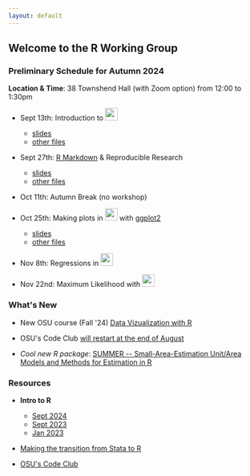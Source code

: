 ```yaml
---
layout: default
---
```


## Welcome to the R Working Group


### **Preliminary Schedule for Autumn 2024**

**Location & Time**: 38 Townshend Hall (with Zoom option) from 12:00 to 1:30pm

* Sept 13th: Introduction to <img src="https://www.r-project.org/logo/Rlogo.png" width="25">
    + [slides](intro_r/2024_09_13/intro_r_np.html)
    + [other files](https://github.com/buckipr/R_Working_Group/tree/main/intro_r/2024_09_13)

* Sept 27th: [R Markdown](https://rmarkdown.rstudio.com) & Reproducible Research 
    + [slides](r_markdown/2024_09/intro_r_markdown_np.html)
    + [other files](https://github.com/buckipr/R_Working_Group/tree/main/r_markdown/2024_09_27)

* Oct 11th: Autumn Break (no workshop)

* Oct 25th: Making plots in <img src="https://www.r-project.org/logo/Rlogo.png" width="25"> with [ggplot2](https://ggplot2.tidyverse.org/)
    + [slides](ggplot2/2024_10/ggplot2_np.html)
    + [other files](https://github.com/buckipr/R_Working_Group/tree/main/ggplot2/2024_10)

* Nov 8th: Regressions in <img src="https://www.r-project.org/logo/Rlogo.png" width="25">

* Nov 22nd: Maximum Likelihood with <img src="https://www.r-project.org/logo/Rlogo.png" width="25">


### **What's New**

* New OSU course (Fall '24) [Data Vizualization with R](https://www.rdataviz.com/syllabus/syllabus.html)

* OSU's Code Club [will restart at the end of August](https://biodash.github.io/codeclub-schedule/)

* *Cool new R package*: [SUMMER -- Small-Area-Estimation Unit/Area Models and Methods for Estimation in R](https://cran.r-project.org/web/packages/SUMMER/index.html)


### **Resources**

* **Intro to R**

  + [Sept 2024](intro_r/2024_09_13/intro_r_np.html)
  + [Sept 2023](intro_r/2023_09/intro_r.html)
  + [Jan 2023](intro_r/2023_01/intro_r.html)

* [Making the transition from Stata to R](transition2R/transition2R.html)

* [OSU's Code Club](https://biodash.github.io/codeclub-about/)
